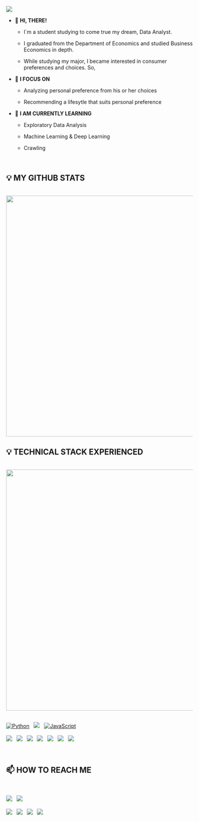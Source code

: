 <img src="https://capsule-render.vercel.app/api?type=slice&color=04B431&height=160&section=header&text=WELCOME%20TO%20MY%20ARCHIEVE!&fontSize=50&fontColor=585858"/>

- 👋 **HI, THERE!**

  - I`m a student studying to come true my dream, Data Analyst.
  
  - I graduated from the Department of Economics and studied Business Economics in depth.
  
  - While studying my major, I became interested in consumer preferences and choices. So,

- 👀 **I FOCUS ON**

  - Analyzing personal preference from his or her choices
  
  - Recommending a lifesytle that suits personal preference
  
- 🌱 **I AM CURRENTLY LEARNING**

  - Exploratory Data Analysis
  
  - Machine Learning & Deep Learning

  - Crawling
<br>


## 💡 MY GITHUB STATS

<p align="center">
<br>
<img width="650em" src="https://github-readme-stats.vercel.app/api?username=jayarnim&show_icons=true&include_all_commits=true&bg_color=30,e96443,904e95&title_color=fff&text_color=fff">
</br>


## 💡 TECHNICAL STACK EXPERIENCED

<p align="center">
<br>
<img width="650em" src="https://github-readme-stats.vercel.app/api/top-langs/?username=jayarnim&layout=compact&bg_color=30,e96443,904e95&title_color=fff&text_color=fff">
</br>
<br>
<p align="left">
<a href="#">
<img alt="Python" src="https://img.shields.io/badge/python%20-%2314354C.svg?style=for-the-badge&logo=python&logoColor=white"/></a> &nbsp;
<a href="#">
<img src="https://img.shields.io/badge/MySQL-4479A1?style=for-the-badge&logo=MySQL&logoColor=white"/></a> &nbsp;
<a href="#">
<img alt="JavaScript" src="https://img.shields.io/badge/javascript%20-%23323330.svg?&style=for-the-badge&logo=javascript&logoColor=%23F7DF1E"/></a>
</br>
<br>
<a href="#">
<img src="https://img.shields.io/badge/numpy-013243?style=flat-square&logo=numpy&logoColor=white"/></a> &nbsp;
<a href="#">
<img src="https://img.shields.io/badge/pandas-150458?style=flat-square&logo=pandas&logoColor=white"/></a> &nbsp;
<a href="#">
<img src="https://img.shields.io/badge/plotly-3F4F75?style=flat-square&logo=Plotly&logoColor=white"/></a> &nbsp;
<a href="#">
<img src="https://img.shields.io/badge/streamlit-FF4B4B?style=flat-square&logo=Streamlit&logoColor=white"/></a> &nbsp;
<a href="#">
<img src="https://img.shields.io/badge/scikitlearn-F7931E?style=flat-square&logo=scikit-learn&logoColor=white"/></a> &nbsp;
<a href="#">
<img src="https://img.shields.io/badge/tensorflow-FF6F00?style=flat-square&logo=tensorflow&logoColor=white"/></a> &nbsp;
<a href="#">
<img src="https://img.shields.io/badge/selenium-43B02A?style=flat-square&logo=Selenium&logoColor=white"/></a> &nbsp;
</p>
<br>


## 📫 HOW TO REACH ME

<br>
<p align="left">
<a href="mailto:jayarnim727@gmail.com">
<img src="https://img.shields.io/badge/jayarnim727@gmail.com-d14836?style=for-the-badge&logo=Gmail&logoColor=white&link=mailto:jayarnim727@gmail.com"/></a> &nbsp;
<a href="https://linktr.ee/arnimjay727">
<img src="https://img.shields.io/badge/Link%20tree-43E55E?style=for-the-badge&logo=Linktree&logoColor=black&link=https://linktr.ee/arnimjay727"/></a>
</br>
<br>
<a href="https://blog.naver.com/arnimjay727">
<img src="https://img.shields.io/badge/naver%20blog-03C75A?style=flat-square&logo=Naver&logoColor=white&link=https://blog.naver.com/arnimjay727"/></a> &nbsp;
<a href="https://brunch.co.kr/@jayjay727">
<img src="https://img.shields.io/badge/kakao%20brunch-E6E6E6?style=flat-square&logo=Kakao&logoColor=black&link=https://brunch.co.kr/@jayjay727"/></a> &nbsp;
<a href="https://instagram.com/ruhig.arnim">
<img src="https://img.shields.io/badge/preference%20collection-E4405F?style=flat-square&logo=Instagram&logoColor=white&link=https://instagram.com/ruhig.arnim"/></a> &nbsp;
<a href="https://instagram.com/insight.note.kr">
<img src="https://img.shields.io/badge/piece%20of%20inspiration-E4405F?style=flat-square&logo=Instagram&logoColor=white&link=https://instagram.com/insight.note.kr"/></a> &nbsp;
</br>


<!---
jayarnim/jayarnim is a ✨ special ✨ repository because its `README.md` (this file) appears on your GitHub profile.
You can click the Preview link to take a look at your changes.
--->
